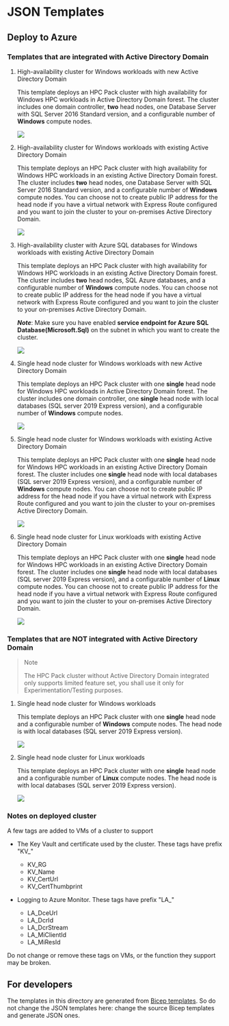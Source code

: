 # JSON Templates

## Deploy to Azure

### Templates that are integrated with Active Directory Domain

1. High-availability cluster for Windows workloads with new Active Directory Domain

   This template deploys an HPC Pack cluster with high availability for Windows HPC workloads in Active Directory Domain forest. The cluster includes one domain controller, **two** head nodes, one Database Server with SQL Server 2016 Standard version, and a configurable number of **Windows** compute nodes.

   <a href="https://portal.azure.com/#create/Microsoft.Template/uri/https%3A%2F%2Fraw.githubusercontent.com%2FAzure%2Fhpcpack-template%2Fmaster%2FGeneratedTemplates%2Fnew-2hn-wincn-ad.json" target="_blank">
       <img src="https://aka.ms/deploytoazurebutton"/>
   </a>

2. High-availability cluster for Windows workloads with existing Active Directory Domain

   This template deploys an HPC Pack cluster with high availability for Windows HPC workloads in an existing Active Directory Domain forest. The cluster includes **two** head nodes, one Database Server with SQL Server 2016 Standard version, and a configurable number of **Windows** compute nodes. You can choose not to create public IP address for the head node if you have a virtual network with Express Route configured and you want to join the cluster to your on-premises Active Directory Domain.

   <a href="https://portal.azure.com/#create/Microsoft.Template/uri/https%3A%2F%2Fraw.githubusercontent.com%2FAzure%2Fhpcpack-template%2Fmaster%2FGeneratedTemplates%2Fnew-2hn-wincn-existing-ad.json" target="_blank">
       <img src="https://aka.ms/deploytoazurebutton"/>
   </a>

3. High-availability cluster with Azure SQL databases for Windows workloads with existing Active Directory Domain

   This template deploys an HPC Pack cluster with high availability for Windows HPC workloads in an existing Active Directory Domain forest. The cluster includes **two** head nodes, SQL Azure databases, and a configurable number of **Windows** compute nodes. You can choose not to create public IP address for the head node if you have a virtual network with Express Route configured and you want to join the cluster to your on-premises Active Directory Domain.

   ***Note***: Make sure you have enabled **service endpoint for Azure SQL Database(Microsoft.Sql)** on the subnet in which you want to create the cluster.

   <a href="https://portal.azure.com/#create/Microsoft.Template/uri/https%3A%2F%2Fraw.githubusercontent.com%2FAzure%2Fhpcpack-template%2Fmaster%2FGeneratedTemplates%2Fnew-2hn-wincn-existing-ad-azuresql.json" target="_blank">
       <img src="https://aka.ms/deploytoazurebutton"/>
   </a>

4. Single head node cluster for Windows workloads with new Active Directory Domain

   This template deploys an HPC Pack cluster with one **single** head node for Windows HPC workloads in Active Directory Domain forest. The cluster includes one domain controller, one **single** head node with local databases (SQL server 2019 Express version), and a configurable number of **Windows** compute nodes.

   <a href="https://portal.azure.com/#create/Microsoft.Template/uri/https%3A%2F%2Fraw.githubusercontent.com%2FAzure%2Fhpcpack-template%2Fbicep-bvt%2FGeneratedTemplates%2Fnew-1hn-wincn-ad.json" target="_blank">
       <img src="https://aka.ms/deploytoazurebutton"/>
   </a>

5. Single head node cluster for Windows workloads with existing Active Directory Domain

   This template deploys an HPC Pack cluster with one **single** head node for Windows HPC workloads in an existing Active Directory Domain forest. The cluster includes one **single** head node with local databases (SQL server 2019 Express version), and a configurable number of **Windows** compute nodes. You can choose not to create public IP address for the head node if you have a virtual network with Express Route configured and you want to join the cluster to your on-premises Active Directory Domain.

   <a href="https://portal.azure.com/#create/Microsoft.Template/uri/https%3A%2F%2Fraw.githubusercontent.com%2FAzure%2Fhpcpack-template%2Fmaster%2FGeneratedTemplates%2Fnew-1hn-wincn-existing-ad.json" target="_blank">
       <img src="https://aka.ms/deploytoazurebutton"/>
   </a>

6. Single head node cluster for Linux workloads with existing Active Directory Domain

   This template deploys an HPC Pack cluster with one **single** head node for Windows HPC workloads in an existing Active Directory Domain forest. The cluster includes one **single** head node with local databases (SQL server 2019 Express version), and a configurable number of **Linux** compute nodes. You can choose not to create public IP address for the head node if you have a virtual network with Express Route configured and you want to join the cluster to your on-premises Active Directory Domain.

   <a href="https://portal.azure.com/#create/Microsoft.Template/uri/https%3A%2F%2Fraw.githubusercontent.com%2FAzure%2Fhpcpack-template%2Fmaster%2FGeneratedTemplates%2Fnew-1hn-lnxcn-existing-ad.json" target="_blank">
       <img src="https://aka.ms/deploytoazurebutton"/>
   </a>

### Templates that are NOT integrated with Active Directory Domain

> Note
>
> The HPC Pack cluster without Active Directory Domain integrated only supports limited feature set, you shall use it only for Experimentation/Testing purposes.

1. Single head node cluster for Windows workloads

   This template deploys an HPC Pack cluster with one **single** head node and a configurable number of **Windows** compute nodes. The head node is with local databases (SQL server 2019 Express version).

   <a href="https://portal.azure.com/#create/Microsoft.Template/uri/https%3A%2F%2Fraw.githubusercontent.com%2FAzure%2Fhpcpack-template%2Fmaster%2FGeneratedTemplates%2Fnew-1hn-wincn-no-ad.json" target="_blank">
       <img src="https://aka.ms/deploytoazurebutton"/>
   </a>

2. Single head node cluster for Linux workloads

   This template deploys an HPC Pack cluster with one **single** head node and a configurable number of **Linux** compute nodes. The head node is with local databases (SQL server 2019 Express version).

   <a href="https://portal.azure.com/#create/Microsoft.Template/uri/https%3A%2F%2Fraw.githubusercontent.com%2FAzure%2Fhpcpack-template%2Fmaster%2FGeneratedTemplates%2Fnew-1hn-lnxcn-no-ad.json" target="_blank">
       <img src="https://aka.ms/deploytoazurebutton"/>
   </a>

### Notes on deployed cluster

A few tags are added to VMs of a cluster to support

* The Key Vault and certificate used by the cluster. These tags have prefix "KV_"
  * KV_RG
  * KV_Name
  * KV_CertUrl
  * KV_CertThumbprint

* Logging to Azure Monitor. These tags have prefix "LA_"
  * LA_DceUrl
  * LA_DcrId
  * LA_DcrStream
  * LA_MiClientId
  * LA_MiResId

Do not change or remove these tags on VMs, or the function they support may be broken.

## For developers

The templates in this directory are generated from [Bicep templates](../Bicep/). So do not change the JSON templates here: change the source Bicep templates and generate JSON ones.